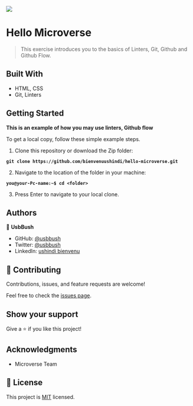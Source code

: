 ![](https://img.shields.io/badge/Microverse-blueviolet)

# Hello Microverse

> This exercise introduces you to the basics of Linters, Git, Github and Github Flow.

## Built With

- HTML, CSS
- Git, Linters

## Getting Started

**This is an example of how you may use linters, Github flow**

To get a local copy, follow these simple example steps.

1. Clone this repository or download the Zip folder:

**``git clone https://github.com/bienvenuushindi/hello-microverse.git``**

2. Navigate to the location of the folder in your machine:

**``you@your-Pc-name:~$ cd <folder>``**

3. Press Enter to navigate to your local clone.


## Authors

👤 **UsbBush**

- GitHub: [@usbbush](https://github.com/bienvenuushindi/)
- Twitter: [@usbbush](https://twitter.com/usbbush)
- LinkedIn: [ushindi bienvenu](https://www.linkedin.com/in/ushindi-bienvenu-894b2b141/)


## 🤝 Contributing

Contributions, issues, and feature requests are welcome!

Feel free to check the [issues page](../../issues/).

## Show your support

Give a ⭐️ if you like this project!

## Acknowledgments

- Microverse Team 


## 📝 License

This project is [MIT](./MIT.md) licensed.
